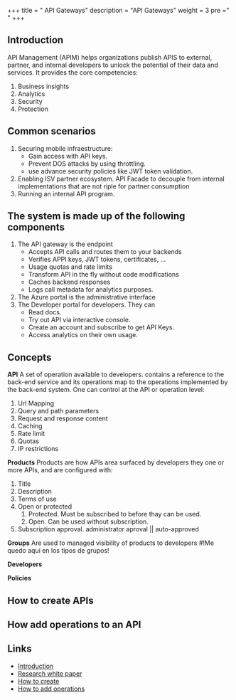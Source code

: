 +++
title = " API Gateways"
description = "API Gateways"
weight = 3
pre ="<i class='fas fa-door-open'></i> "
+++ 

## Introduction

API Management (APIM) helps organizations publish APIS to external, partner, and internal developers to unlock the potential of their data and services. It provides the core competencies:
1. Business insights
2. Analytics
3. Security
4. Protection

## Common scenarios
1. Securing mobile infraestructure:
    + Gain access with API keys.
    + Prevent DOS attacks by using throttling.
    + use advance security policies like JWT token validation.
2. Enabling ISV partner ecosystem. API Facade to decouple from internal implementations that are not riple for partner consumption
3. Running an internal API program.

## The system is made up of the following components
1. The API gateway is the endpoint
    + Accepts API calls and routes them to your backends
    + Verifies APPI keys, JWT tokens, certificates, ...
    + Usage quotas and rate limits
    + Transform API in the fly without code modifications
    + Caches backend responses
    + Logs call metadata for analytics purposes.
2. The Azure portal is the administrative interface
3. The Developer portal for developers. They can
    + Read docs.
    + Try out API via interactive console.
    + Create an account and subscribe to get API Keys.
    + Access analytics on their own usage.

## Concepts

**API**
A set of operation available to developers. contains a reference to the back-end service and its operations map to the operations implemented by the back-end system.
One can control at the API or operation level:
1. Url Mapping
2. Query and path parameters
3. Request and response content
4. Caching
5. Rate limit
6. Quotas
7. IP restrictions

**Products**
Products are how APIs area surfaced by developers they one or more APIs, and are configured with:
1. Title
2. Description
3. Terms of use
4. Open or protected
   1. Protected. Must be subscribed to before thay can be used.
   2. Open. Can be used without subscription.
5. Subscription approval. administrator aproval || auto-approved

**Groups**
Are used to managed visibility of products to developers
#!Me quedo aqui en los tipos de grupos!

**Developers**

**Policies**


## How to create APIs

## How add operations to an API

## Links

+ [Introduction](https://docs.microsoft.com/en-us/azure/api-management/api-management-key-concepts)
+ [Research white paper](https://j.mp/ms-apim-whitepaper)
+ [How to create](https://docs.microsoft.com/en-us/azure/api-management/api-management-howto-create-apis)
+ [How to add operations](https://docs.microsoft.com/en-us/azure/api-management/api-management-howto-add-operations)

